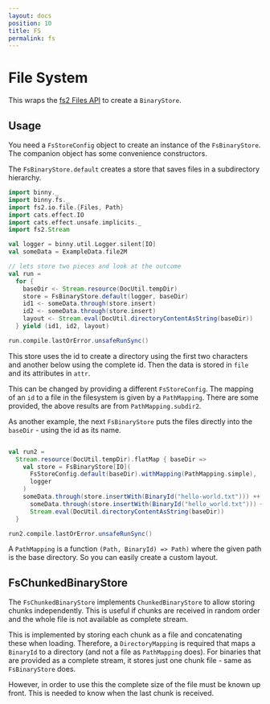```yaml
---
layout: docs
position: 10
title: FS
permalink: fs
---
```


# File System

This wraps the [fs2 Files API](https://fs2.io/#/io?id=files) to create
a `BinaryStore`.

## Usage

You need a `FsStoreConfig` object to create an instance of the
`FsBinaryStore`. The companion object has some convenience
constructors.

The `FsBinaryStore.default` creates a store that saves files in a
subdirectory hierarchy.

```scala mdoc
import binny._
import binny.fs._
import fs2.io.file.{Files, Path}
import cats.effect.IO
import cats.effect.unsafe.implicits._
import fs2.Stream

val logger = binny.util.Logger.silent[IO]
val someData = ExampleData.file2M

// lets store two pieces and look at the outcome
val run =
  for {
    baseDir <- Stream.resource(DocUtil.tempDir)
    store = FsBinaryStore.default(logger, baseDir)
    id1 <- someData.through(store.insert)
    id2 <- someData.through(store.insert)
    layout <- Stream.eval(DocUtil.directoryContentAsString(baseDir))
  } yield (id1, id2, layout)

run.compile.lastOrError.unsafeRunSync()
```

This store uses the id to create a directory using the first two
characters and another below using the complete id. Then the data is
stored in `file` and its attributes in `attr`.

This can be changed by providing a different `FsStoreConfig`. The
mapping of an `id` to a file in the filesystem is given by a
`PathMapping`. There are some provided, the above results are from
`PathMapping.subdir2`.

As another example, the next `FsBinaryStore` puts the files directly
into the `baseDir` - using the id as its name.

```scala mdoc

val run2 =
  Stream.resource(DocUtil.tempDir).flatMap { baseDir =>
    val store = FsBinaryStore[IO](
      FsStoreConfig.default(baseDir).withMapping(PathMapping.simple),
      logger
    )
    someData.through(store.insertWith(BinaryId("hello-world.txt"))) ++
      someData.through(store.insertWith(BinaryId("hello_world.txt"))) ++
      Stream.eval(DocUtil.directoryContentAsString(baseDir))
  }

run2.compile.lastOrError.unsafeRunSync()
```

A `PathMapping` is a function `(Path, BinaryId) => Path)` where the
given path is the base directory. So you can easily create a custom
layout.


## FsChunkedBinaryStore

The `FsChunkedBinaryStore` implements `ChunkedBinaryStore` to allow
storing chunks independently. This is useful if chunks are received in
random order and the whole file is not available as complete stream.

This is implemented by storing each chunk as a file and concatenating
these when loading. Therefore, a `DirectoryMapping` is required that
maps a `BinaryId` to a directory (and not a file as `PathMapping`
does). For binaries that are provided as a complete stream, it stores
just one chunk file - same as `FsBinaryStore` does.

However, in order to use this the complete size of the file must be
known up front. This is needed to know when the last chunk is
received.
